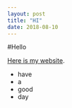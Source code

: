 ```yaml
---
layout: post
title: "HI"
date: 2018-08-10
---
```


#Hello

[Here is my website](https://michelle-vo.com). 

* have
* a
* good
* day


